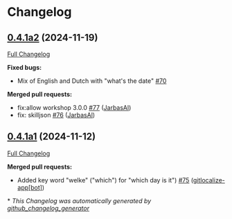 # Changelog

## [0.4.1a2](https://github.com/OpenVoiceOS/ovos-skill-date-time/tree/0.4.1a2) (2024-11-19)

[Full Changelog](https://github.com/OpenVoiceOS/ovos-skill-date-time/compare/0.4.1a1...0.4.1a2)

**Fixed bugs:**

- Mix of English and Dutch with "what's the date" [\#70](https://github.com/OpenVoiceOS/ovos-skill-date-time/issues/70)

**Merged pull requests:**

- fix:allow workshop 3.0.0 [\#77](https://github.com/OpenVoiceOS/ovos-skill-date-time/pull/77) ([JarbasAl](https://github.com/JarbasAl))
- fix: skilljson [\#76](https://github.com/OpenVoiceOS/ovos-skill-date-time/pull/76) ([JarbasAl](https://github.com/JarbasAl))

## [0.4.1a1](https://github.com/OpenVoiceOS/ovos-skill-date-time/tree/0.4.1a1) (2024-11-12)

[Full Changelog](https://github.com/OpenVoiceOS/ovos-skill-date-time/compare/0.4.0...0.4.1a1)

**Merged pull requests:**

- Added key word "welke" \("which"\) for "which day is it"\) [\#75](https://github.com/OpenVoiceOS/ovos-skill-date-time/pull/75) ([gitlocalize-app[bot]](https://github.com/apps/gitlocalize-app))



\* *This Changelog was automatically generated by [github_changelog_generator](https://github.com/github-changelog-generator/github-changelog-generator)*
